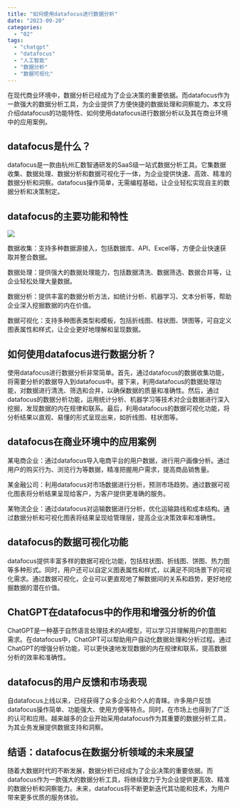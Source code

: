 ```yaml
---
title: "如何使用datafocus进行数据分析"
date: "2023-09-20"
categories: 
  - "02"
tags: 
  - "chatgpt"
  - "datafocus"
  - "人工智能"
  - "数据分析"
  - "数据可视化"
---
```


在现代商业环境中，数据分析已经成为了企业决策的重要依据。而datafocus作为一款强大的数据分析工具，为企业提供了方便快捷的数据处理和洞察能力。本文将介绍datafocus的功能特性、如何使用datafocus进行数据分析以及其在商业环境中的应用案例。

## datafocus是什么？

datafocus是一款由杭州汇数智通研发的SaaS级一站式数据分析工具。它集数据收集、数据处理、数据分析和数据可视化于一体，为企业提供快速、高效、精准的数据分析和洞察。datafocus操作简单，无需编程基础，让企业轻松实现自主的数据分析和决策制定。

## datafocus的主要功能和特性

![](images/1690448532-home-office-1867761-scaled.jpg)

数据收集：支持多种数据源接入，包括数据库、API、Excel等，方便企业快速获取并整合数据。

数据处理：提供强大的数据处理能力，包括数据清洗、数据筛选、数据合并等，让企业轻松处理大量数据。

数据分析：提供丰富的数据分析方法，如统计分析、机器学习、文本分析等，帮助企业深入挖掘数据的内在价值。

数据可视化：支持多种图表类型和模板，包括折线图、柱状图、饼图等，可自定义图表属性和样式，让企业更好地理解和呈现数据。

## 如何使用datafocus进行数据分析？

使用datafocus进行数据分析非常简单。首先，通过datafocus的数据收集功能，将需要分析的数据导入到datafocus中。接下来，利用datafocus的数据处理功能，对数据进行清洗、筛选和合并，以确保数据的质量和准确性。然后，通过datafocus的数据分析功能，运用统计分析、机器学习等技术对企业数据进行深入挖掘，发现数据的内在规律和联系。最后，利用datafocus的数据可视化功能，将分析结果以直观、易懂的形式呈现出来，如折线图、柱状图等。

## datafocus在商业环境中的应用案例

某电商企业：通过datafocus导入电商平台的用户数据，进行用户画像分析。通过用户的购买行为、浏览行为等数据，精准把握用户需求，提高商品销售量。

某金融公司：利用datafocus对市场数据进行分析，预测市场趋势。通过数据可视化图表将分析结果呈现给客户，为客户提供更准确的服务。

某物流企业：通过datafocus对运输数据进行分析，优化运输路线和成本结构。通过数据分析和可视化图表将结果呈现给管理层，提高企业决策效率和准确性。

## datafocus的数据可视化功能

datafocus提供丰富多样的数据可视化功能，包括柱状图、折线图、饼图、热力图等多种形式。同时，用户还可以自定义图表属性和样式，以满足不同场景下的可视化需求。通过数据可视化，企业可以更直观地了解数据间的关系和趋势，更好地挖掘数据的潜在价值。

## ChatGPT在datafocus中的作用和增强分析的价值

ChatGPT是一种基于自然语言处理技术的AI模型，可以学习并理解用户的意图和需求。在datafocus中，ChatGPT可以帮助用户自动化数据处理和分析过程。通过ChatGPT的增强分析功能，可以更快速地发现数据的内在规律和联系，提高数据分析的效率和准确性。

## datafocus的用户反馈和市场表现

自datafocus上线以来，已经获得了众多企业和个人的青睐。许多用户反馈datafocus操作简单、功能强大、使用方便等特点。同时，在市场上也得到了广泛的认可和应用。越来越多的企业开始采用datafocus作为其重要的数据分析工具，为其业务发展提供数据支持和洞察。

## 结语：datafocus在数据分析领域的未来展望

随着大数据时代的不断发展，数据分析已经成为了企业决策的重要依据。而datafocus作为一款强大的数据分析工具，将继续致力于为企业提供更高效、精准的数据分析和洞察能力。未来，datafocus将不断更新迭代其功能和技术，为用户带来更多优质的服务体验。
